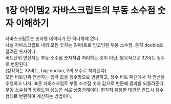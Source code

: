 # 1장 아이템2 자바스크립트의 부동 소수점 숫자 이해하기

자바스크립트는 숫자형 데이터가 단 하나밖에 없다.<br>
사실 자바스크립트 내의 모든 숫자는 64비트로 인코딩된 부동 소수점, 흔히 
double로 알려진 숫자이다.<br>
비트단위 연산자는 부동 소수점 숫자처럼 처리하는 것이 아닌, 암묵적으로 32비트 정수로 변환된다.<br>
(정확히는 32비트, big-endian, 2의 보수로 처리된다)<br>
모든 비트단위 연산자는 입력 값을 정수형으로 변환하고, 정수 비트 패턴에서 각 연산을 수행하고 나서, 표준 자바스크립트 부동 소수점 숫자 값으로 변환해 결과를 되돌려준다.<br>
부동 소수점의 정확도와 성능은 서로 상충관계이다. 한가지 유용한 대안은 반드시 정수형태로 변환하여 계산하는 방법이다.
